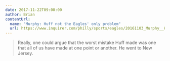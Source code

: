 ```yaml
---
date: 2017-11-22T09:00:00
author: Brian
contentUrl: 
  name: "Murphy: Huff not the Eagles' only problem"
  url: https://www.inquirer.com/philly/sports/eagles/20161103_Murphy__Huff_not_the_Eagles__only_problem.html
---
```

> Really, one could argue that the worst mistake Huff made was one that all of us have made at one point or another. He went to New Jersey.